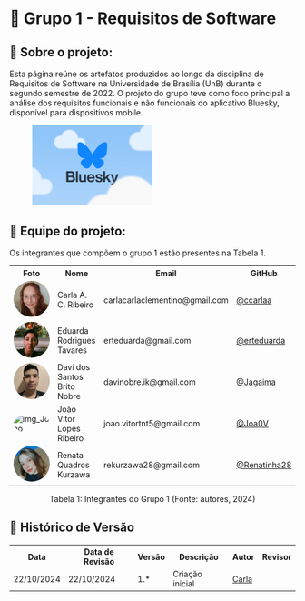 # :mag_right: Grupo 1 - Requisitos de Software

<!-- <div align="center">
    Logo do nosso app
</div> -->

## :round_pushpin: Sobre o projeto:

Esta página reúne os artefatos produzidos ao longo da disciplina de Requisitos de Software na Universidade de Brasília (UnB) durante o segundo semestre de 2022. O projeto do grupo teve como foco principal a análise dos requisitos funcionais e não funcionais do aplicativo Bluesky, disponível para dispositivos mobile.

<figure>
    <img src="./req-grupo1/docs/assets/images/bluesky.png"  style="width: 50%; height: auto; object-fit: cover;">
</figure>


<!-- 
## :round_pushpin: Nome do app
Link do site: <a href="" target="_blank"></a> -->


<!-- ## :round_pushpin: Direitos autorais e licença -->


## :round_pushpin: Equipe do projeto:
Os integrantes que compõem o grupo 1 estão presentes na Tabela 1.
<div align="center">
    <table>
    <tr>
        <th>Foto</th>
        <th>Nome</th>
        <th>Email</th>
        <th>GitHub</th>
    </tr>
    <tr>
        <td><img alt="img_Carla" src="./req-grupo1/docs/assets/images/Carla_Clementino.jpeg" style="border-radius:50%" width="100"></td>
        <td>Carla A. C. Ribeiro</td>
        <td>carlacarlaclementino@gmail.com</td>
        <td><a href="https://github.com/ccarlaa">@ccarlaa</a></td>
    </tr>
    <tr>
        <td><img alt="img_Duda" src="./req-grupo1/docs/assets/images/Eduarda_Tavares.JPG" style="border-radius:50%" width="100"></td>
        <td>Eduarda Rodrigues Tavares</td>
        <td>erteduarda@gmail.com</td>
        <td><a href="https://github.com/erteduarda">@erteduarda</a></td>
    </tr>
    <tr>
        <td><img alt="img_Davi" src="./req-grupo1/docs/assets/images/Davi_Nobre.jpg" style="border-radius:50%" width="100"></td>
        <td>Davi dos Santos Brito Nobre</td>
        <td>davinobre.ik@gmail.com</td>
        <td><a href="https://github.com/Jagaima">@Jagaima</a></td>
    </tr>
    <tr>
        <td><img alt="img_Joao" src="./req-grupo1/docs/assets/images/João_Vitor.jpg" style="border-radius:50%" width="100"></td>
        <td>João Vitor Lopes Ribeiro</td>
        <td>joao.vitortnt5@gmail.com</td>
       <td><a href="https://github.com/Joa0V">@Joa0V</a></td>
    </tr>
    <tr>
        <td><img alt="img_Renata" src="./req-grupo1/docs/assets/images/Renata.jpeg" style="border-radius:50%" width="100"></td>
        <td>Renata Quadros Kurzawa</td>
        <td>rekurzawa28@gmail.com</td>
        <td><a href="github.com/Renatinha28">@Renatinha28</a></td>
    </tr>
    </table>
    <p>Tabela 1: Integrantes do Grupo 1 (Fonte: autores, 2024)</p>
</div>


## :round_pushpin: Histórico de Versão
<div align="center">
    <table>
    <tr>
        <th>Data</th>
        <th>Data de Revisão</th>
        <th>Versão</th>
        <th>Descrição</th>
        <th>Autor</th>
        <th>Revisor</th>
    </tr>
    <tr>
        <td>22/10/2024</td>
        <td>22/10/2024</td>
        <td>1.*</td>
        <td>Criação inicial</td>
        <td><a href="https://github.com/ccarlaa">Carla</a></td>
        <td><a href="https://github.com/"></a></td>
    </tr>
    </table>
</div>
